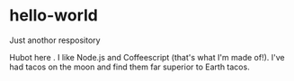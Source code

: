 # hello-world
Just anothor respository

Hubot here . I like Node.js and Coffeescript (that's what I'm made of!).
I've had tacos on the moon and find them far superior to Earth tacos.
